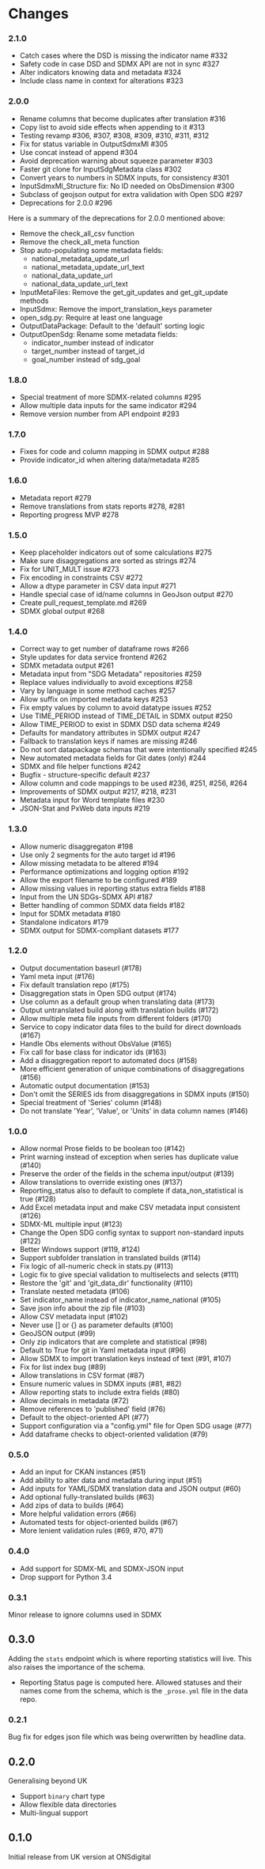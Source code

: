 # Changes

### 2.1.0

* Catch cases where the DSD is missing the indicator name #332
* Safety code in case DSD and SDMX API are not in sync #327
* Alter indicators knowing data and metadata #324
* Include class name in context for alterations #323

### 2.0.0

* Rename columns that become duplicates after translation #316
* Copy list to avoid side effects when appending to it #313
* Testing revamp #306, #307, #308, #309, #310, #311, #312
* Fix for status variable in OutputSdmxMl #305
* Use concat instead of append #304
* Avoid deprecation warning about squeeze parameter #303
* Faster git clone for InputSdgMetadata class #302
* Convert years to numbers in SDMX inputs, for consistency #301
* InputSdmxMl_Structure fix: No ID needed on ObsDimension #300
* Subclass of geojson output for extra validation with Open SDG #297
* Deprecations for 2.0.0 #296

Here is a summary of the deprecations for 2.0.0 mentioned above:

* Remove the check_all_csv function
* Remove the check_all_meta function
* Stop auto-populating some metadata fields:
    * national_metadata_update_url
    * national_metadata_update_url_text
    * national_data_update_url
    * national_data_update_url_text
* InputMetaFiles: Remove the get_git_updates and get_git_update methods
* InputSdmx: Remove the import_translation_keys parameter
* open_sdg.py: Require at least one language
* OutputDataPackage: Default to the 'default' sorting logic
* OutputOpenSdg: Rename some metadata fields:
    * indicator_number instead of indicator
    * target_number instead of target_id
    * goal_number instead of sdg_goal

### 1.8.0

* Special treatment of more SDMX-related columns #295
* Allow multiple data inputs for the same indicator #294
* Remove version number from API endpoint #293

### 1.7.0

* Fixes for code and column mapping in SDMX output #288
* Provide indicator_id when altering data/metadata #285

### 1.6.0

* Metadata report #279
* Remove translations from stats reports #278, #281
* Reporting progress MVP #278

### 1.5.0

* Keep placeholder indicators out of some calculations #275
* Make sure disaggregations are sorted as strings #274
* Fix for UNIT_MULT issue #273
* Fix encoding in constraints CSV #272
* Allow a dtype parameter in CSV data input #271
* Handle special case of id/name columns in GeoJson output #270
* Create pull_request_template.md #269
* SDMX global output #268

### 1.4.0

* Correct way to get number of dataframe rows #266
* Style updates for data service frontend #262
* SDMX metadata output #261
* Metadata input from "SDG Metadata" repositories #259
* Replace values individually to avoid exceptions #258
* Vary by language in some method caches #257
* Allow suffix on imported metadata keys #253
* Fix empty values by column to avoid datatype issues #252
* Use TIME_PERIOD instead of TIME_DETAIL in SDMX output #250
* Allow TIME_PERIOD to exist in SDMX DSD data schema #249
* Defaults for mandatory attributes in SDMX output #247
* Fallback to translation keys if names are missing #246
* Do not sort datapackage schemas that were intentionally specified #245
* New automated metadata fields for Git dates (only) #244
* SDMX and file helper functions #242
* Bugfix - structure-specific default #237
* Allow column and code mappings to be used #236, #251, #256, #264
* Improvements of SDMX output #217, #218, #231
* Metadata input for Word template files #230
* JSON-Stat and PxWeb data inputs #219

### 1.3.0

* Allow numeric disaggregaton #198
* Use only 2 segments for the auto target id #196
* Allow missing metadata to be altered #194
* Performance optimizations and logging option #192
* Allow the export filename to be configured #189
* Allow missing values in reporting status extra fields #188
* Input from the UN SDGs-SDMX API #187
* Better handling of common SDMX data fields #182
* Input for SDMX metadata #180
* Standalone indicators #179
* SDMX output for SDMX-compliant datasets #177

### 1.2.0

* Output documentation baseurl (#178)
* Yaml meta input (#176)
* Fix default translation repo (#175)
* Disaggregation stats in Open SDG output (#174)
* Use column as a default group when translating data (#173)
* Output untranslated build along with translation builds (#172)
* Allow multiple meta file inputs from different folders (#170)
* Service to copy indicator data files to the build for direct downloads (#167)
* Handle Obs elements without ObsValue (#165)
* Fix call for base class for indicator ids (#163)
* Add a disaggregation report to automated docs (#158)
* More efficient generation of unique combinations of disaggregations (#156)
* Automatic output documentation (#153)
* Don't omit the SERIES ids from disaggregations in SDMX inputs (#150)
* Special treatment of 'Series' column (#148)
* Do not translate 'Year', 'Value', or 'Units' in data column names (#146)

### 1.0.0

* Allow normal Prose fields to be boolean too (#142)
* Print warning instead of exception when series has duplicate value (#140)
* Preserve the order of the fields in the schema input/output (#139)
* Allow translations to override existing ones (#137)
* Reporting_status also to default to complete if data_non_statistical is true (#128)
* Add Excel metadata input and make CSV metadata input consistent (#126)
* SDMX-ML multiple input (#123)
* Change the Open SDG config syntax to support non-standard inputs (#122)
* Better Windows support (#119, #124)
* Support subfolder translation in translated builds (#114)
* Fix logic of all-numeric check in stats.py (#113)
* Logic fix to give special validation to multiselects and selects (#111)
* Restore the 'git' and 'git_data_dir' functionality (#110)
* Translate nested metadata (#106)
* Set indicator_name instead of indicator_name_national (#105)
* Save json info about the zip file (#103)
* Allow CSV metadata input (#102)
* Never use [] or {} as parameter defaults (#100)
* GeoJSON output (#99)
* Only zip indicators that are complete and statistical (#98)
* Default to True for git in Yaml metadata input (#96)
* Allow SDMX to import translation keys instead of text (#91, #107)
* Fix for list index bug (#89)
* Allow translations in CSV format (#87)
* Ensure numeric values in SDMX inputs (#81, #82)
* Allow reporting stats to include extra fields (#80)
* Allow decimals in metadata (#72)
* Remove references to 'published' field (#76)
* Default to the object-oriented API (#77)
* Support configuration via a "config.yml" file for Open SDG usage (#77)
* Add dataframe checks to object-oriented validation (#79)

### 0.5.0

* Add an input for CKAN instances (#51)
* Add ability to alter data and metadata during input (#51)
* Add inputs for YAML/SDMX translation data and JSON output (#60)
* Add optional fully-translated builds (#63)
* Add zips of data to builds (#64)
* More helpful validation errors (#66)
* Automated tests for object-oriented builds (#67)
* More lenient validation rules (#69, #70, #71)

### 0.4.0

* Add support for SDMX-ML and SDMX-JSON input
* Drop support for Python 3.4

### 0.3.1

Minor release to ignore columns used in SDMX

## 0.3.0

Adding the `stats` endpoint which is where reporting statistics will live. This
also raises the importance of the schema.

* Reporting Status page is computed here. Allowed statuses and their names come
from the schema, which is the `_prose.yml` file in the data repo.

### 0.2.1

Bug fix for edges json file which was being overwritten by headline data.

## 0.2.0

Generalising beyond UK

* Support `binary` chart type
* Allow flexible data directories
* Multi-lingual support

## 0.1.0

Initial release from UK version at ONSdigital
